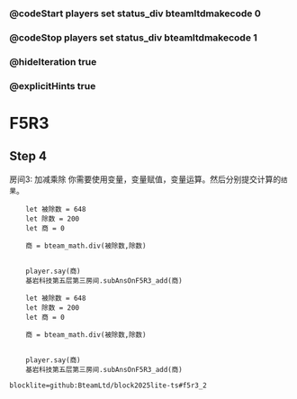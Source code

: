 ### @codeStart players set status_div bteamltdmakecode 0
### @codeStop players set status_div bteamltdmakecode 1

### @hideIteration true
### @explicitHints true

# F5R3

## Step 4
房间3: 加减乘除
你需要使用变量，变量赋值，变量运算。然后分别提交计算的``结果``。

```ghost
    let 被除数 = 648
    let 除数 = 200
    let 商 = 0
    
    商 = bteam_math.div(被除数,除数)
    

    player.say(商)
    基岩科技第五层第三房间.subAnsOnF5R3_add(商)
```
```template
    let 被除数 = 648
    let 除数 = 200
    let 商 = 0
    
    商 = bteam_math.div(被除数,除数)
    

    player.say(商)
    基岩科技第五层第三房间.subAnsOnF5R3_add(商)
```

```package
blocklite=github:BteamLtd/block2025lite-ts#f5r3_2
```
